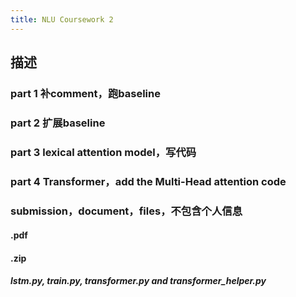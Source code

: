 ```yaml
---
title: NLU Coursework 2
---
```


## 描述
### part 1 补comment，跑baseline
####
### part 2 扩展baseline
### part 3 lexical attention model，写代码
### part 4 Transformer，add the Multi-Head attention code
### submission，document，files，不包含个人信息
#### <UUN>.pdf
#### <UUN>.zip
##### lstm.py, train.py, transformer.py and transformer_helper.py
###
